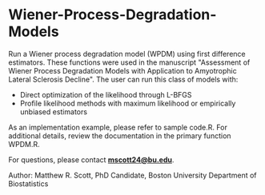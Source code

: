 # Wiener-Process-Degradation-Models
Run a Wiener process degradation model (WPDM) using first difference estimators. These functions were used in the manuscript "Assessment of Wiener Process Degradation Models with Application to Amyotrophic Lateral Sclerosis Decline". The user can run this class of models with: 
- Direct optimization of the likelihood through L-BFGS
- Profile likelihood methods with maximum likelihood or empirically unbiased estimators

As an implementation example, please refer to sample code.R. For additional details, review the documentation in the primary function WPDM.R.

For questions, please contact **mscott24@bu.edu**.

Author: Matthew R. Scott, PhD Candidate, Boston University Department of Biostatistics

